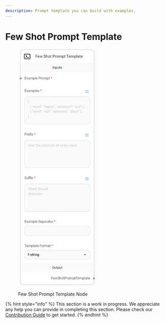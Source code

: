 ```yaml
---
description: Prompt template you can build with examples.
---
```


# Few Shot Prompt Template

<figure><img src="../../../.gitbook/assets/image (1) (1) (1) (1).png" alt="" width="245"><figcaption><p>Few Shot Prompt Template Node</p></figcaption></figure>

{% hint style="info" %}
This section is a work in progress. We appreciate any help you can provide in completing this section. Please check our [Contribution Guide](../../../CONTRIBUTING.md) to get started.
{% endhint %}
